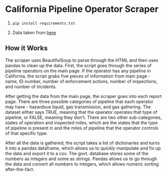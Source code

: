 California Pipeline Operator Scraper 
====================================

1. ```pip install requirements.txt```

2. Data taken from [here](http://primis.phmsa.dot.gov/comm/reports/operator/OperatorListNoJS.html)

How it Works
------------

<p> The scraper uses BeautifulSoup to parse through the HTML and then uses pandas to clean up the data. First, the script goes through the series of pipeline operators on the main page. If the operator has any pipeline in California, the script grabs five pieces of information from main page - name, ID number, number of enforcement actions, number of inspections, and number of incidents.</p>

<p> After getting the data from the main page, the scraper goes into each report page. There are three possible categories of pipeline that each operator may have - hazardous liquid, gas transmission, and gas gathering. The dataset either says TRUE, meaning that the operator operates that type of pipeline, or FALSE, meaning they don't. There are two other sub-categories, states of operation and inspected miles, which are the states that the type of pipeline is present in and the miles of pipeline that the operator controls of that specific type. </p>

<p> After all the data is gathered, the script takes a list of dictionaries and turns it into a pandas dataframe, which allows us to quickly manipulate and fix up the data and export it to a csv. The govt. database stores some of the numbers as integers and some as strings. Pandas allows us to go through the data and convert all numbers to integers, which allows numeric sorting after-the-fact. </p>